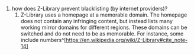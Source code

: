 1. how does Z-Library prevent blacklisting (by internet providers)?
	1. Z-Library uses a homepage at a memorable domain. The homepage does not contain any infringing content, but instead lists many working mirror domains for different regions. These domains can be switched and do not need to be as memorable. For instance, some include numbers^[https://en.wikipedia.org/wiki/Z-Library#cite_note-14]